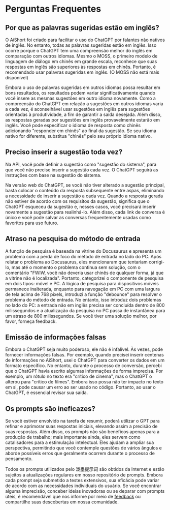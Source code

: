 # Perguntas Frequentes

## Por que as palavras sugeridas estão em inglês?

O AiShort foi criado para facilitar o uso do ChatGPT por falantes não nativos de inglês. No entanto, todas as palavras sugeridas estão em inglês. Isso ocorre porque o ChatGPT tem uma compreensão melhor do inglês em comparação com outros idiomas. Mesmo o MOSS, o primeiro modelo de linguagem de diálogo em chinês em grande escala, reconhece que suas respostas em inglês são superiores às respostas em chinês. Portanto, é recomendado usar palavras sugeridas em inglês. (O MOSS não está mais disponível)

Embora o uso de palavras sugeridas em outros idiomas possa resultar em bons resultados, os resultados podem variar significativamente quando você insere as mesmas sugestões em outro idioma novamente. Como a compreensão do ChatGPT em relação a sugestões em outros idiomas varia a cada vez, é aconselhável usar sugestões em inglês para sugestões orientadas à produtividade, a fim de garantir a saída desejada. Além disso, as respostas geradas por sugestões em inglês provavelmente estarão em inglês. Você pode especificar o idioma de resposta como chinês adicionando "responder em chinês" ao final da sugestão. Se seu idioma nativo for diferente, substitua "chinês" pelo seu próprio idioma nativo.

## Preciso inserir a sugestão toda vez?

Na API, você pode definir a sugestão como "sugestão do sistema", para que você não precise inserir a sugestão cada vez. O ChatGPT seguirá as instruções com base na sugestão do sistema.

Na versão web do ChatGPT, se você não tiver alterado a sugestão principal, basta colocar o conteúdo da resposta subsequente entre aspas, eliminando a necessidade de inserir a sugestão a cada vez. Quando a resposta gerada não estiver de acordo com os requisitos da sugestão, significa que o ChatGPT esqueceu da sugestão e, nesses casos, você precisará inserir novamente a sugestão para realinhá-lo. Além disso, cada link de conversa é único e você pode salvar as conversas frequentemente usadas como favoritos para uso futuro.

## Atraso na pesquisa do método de entrada

A função de pesquisa é baseada na vitrine do Docusaurus e apresenta um problema com a perda de foco do método de entrada no lado do PC. Após relatar o problema ao Docusaurus, eles mencionaram que tentariam corrigi-lo, mas até o momento o problema continua sem solução, com o comentário "FWIW, você não deveria usar chinês de qualquer forma, já que a vitrine não é localizada". Portanto, categorizei o componente de pesquisa em dois tipos: móvel e PC. A lógica de pesquisa para dispositivos móveis permanece inalterada, enquanto para navegação em PC com uma largura de tela acima de 768 pixels, introduzi a função "debounce" para resolver o problema do método de entrada. No entanto, isso introduz dois problemas no lado do PC: a entrada não em inglês precisa ser concluída dentro de 800 milissegundos e a atualização da pesquisa no PC passa de instantânea para um atraso de 800 milissegundos. Se você tiver uma solução melhor, por favor, forneça feedback.

## Emissão de informações falsas

Embora o ChatGPT seja muito poderoso, ele não é infalível. Às vezes, pode fornecer informações falsas. Por exemplo, quando precisei inserir centenas de informações no AiShort, usei o ChatGPT para converter os dados em um formato específico. No entanto, durante o processo de conversão, percebi que o ChatGPT havia escrito algumas informações de forma imprecisa. Por exemplo, um rótulo no texto era "crítico de cinema", mas o ChatGPT o alterou para "crítico de filmes". Embora isso possa não ter impacto no texto em si, pode causar um erro ao ser usado no código. Portanto, ao usar o ChatGPT, é essencial revisar sua saída.

## Os prompts são ineficazes?

Se você estiver envolvido na tarefa de resumir, poderá utilizar o GPT para refinar e aprimorar suas respostas iniciais, elevando assim a precisão de suas respostas. Além disso, os prompts não são benéficos apenas para a produção de trabalho; mais importante ainda, eles servem como catalisadores para a estimulação intelectual. Eles ajudam a ampliar sua perspectiva, permitindo que você contemple questões de vários ângulos e aborde possíveis erros que geralmente ocorrem durante o processo de pensamento.

Todos os prompts utilizados pelo 泼墨提示词 são obtidos da Internet e estão sujeitos a atualizações regulares em nosso repositório de prompts. Embora cada prompt seja submetido a testes extensivos, sua eficácia pode variar de acordo com as necessidades individuais do usuário. Se você encontrar alguma imprecisão, conceber ideias inovadoras ou se deparar com prompts úteis, é recomendável que nos informe por meio de [feedback](/feedback) ou compartilhe suas descobertas em nossa comunidade.
